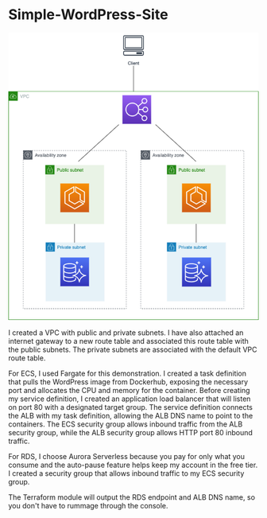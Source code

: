 # Simple-WordPress-Site
![ECS/ALB/RDS/VPC Architecture](arch.png)

I created a VPC with public and private subnets. I have also attached an internet gateway to a new route table and associated this route table with the public subnets. The private subnets are associated with the default VPC route table.

For ECS, I used Fargate for this demonstration. I created a task definition that pulls the WordPress image from Dockerhub, exposing the necessary port and allocates the CPU and memory for the container. Before creating my service definition, I created an application load balancer that will listen on port 80 with a designated target group. The service definition connects the ALB with my task definition, allowing the ALB DNS name to point to the containers. The ECS security group allows inbound traffic from the ALB security group, while the ALB security group allows HTTP port 80 inbound traffic. 

For RDS, I choose Aurora Serverless because you pay for only what you consume and the auto-pause feature helps keep my account in the free tier. I created a security group that allows inbound traffic to my ECS security group.

The Terraform module will output the RDS endpoint and ALB DNS name, so you don't have to rummage through the console.
